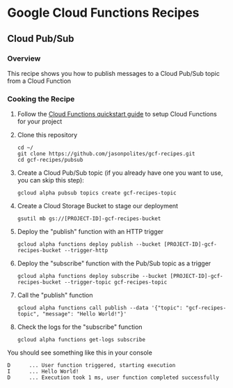 # Google Cloud Functions Recipes
## Cloud Pub/Sub

### Overview
This recipe shows you how to publish messages to a Cloud Pub/Sub topic from a Cloud Function

### Cooking the Recipe
1.	Follow the [Cloud Functions quickstart guide](https://cloud.google.com/functions/docs) to setup Cloud Functions for your project

2.	Clone this repository

		cd ~/
		git clone https://github.com/jasonpolites/gcf-recipes.git
		cd gcf-recipes/pubsub
		
3.	Create a Cloud Pub/Sub topic (if you already have one you want to use, you can skip this step):

		gcloud alpha pubsub topics create gcf-recipes-topic		

4. 	Create a Cloud Storage Bucket to stage our deployment

		gsutil mb gs://[PROJECT-ID]-gcf-recipes-bucket

5.	Deploy the "publish" function with an HTTP trigger
	
		gcloud alpha functions deploy publish --bucket [PROJECT-ID]-gcf-recipes-bucket --trigger-http

6. 	Deploy the "subscribe" function with the Pub/Sub topic as a trigger

		gcloud alpha functions deploy subscribe --bucket [PROJECT-ID]-gcf-recipes-bucket --trigger-topic gcf-recipes-topic
		
7. 	Call the "publish" function

		gcloud alpha functions call publish --data '{"topic": "gcf-recipes-topic", "message": "Hello World!"}' 
		
8.	Check the logs for the "subscribe" function

		gcloud alpha functions get-logs subscribe
		
		
	
You should see something like this in your console
```
D      ... User function triggered, starting execution
I      ... Hello World!
D      ... Execution took 1 ms, user function completed successfully
```
